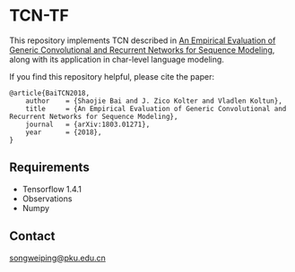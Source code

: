 # TCN-TF
This repository implements TCN described in [An Empirical Evaluation of Generic Convolutional and Recurrent Networks for Sequence Modeling](https://arxiv.org/abs/1803.01271), along with its application in char-level language modeling.

If you find this repository helpful, please cite the paper:

```
@article{BaiTCN2018,
	author    = {Shaojie Bai and J. Zico Kolter and Vladlen Koltun},
	title     = {An Empirical Evaluation of Generic Convolutional and Recurrent Networks for Sequence Modeling},
	journal   = {arXiv:1803.01271},
	year      = {2018},
}
```

## Requirements
* Tensorflow 1.4.1
* Observations
* Numpy

## Contact
songweiping@pku.edu.cn

